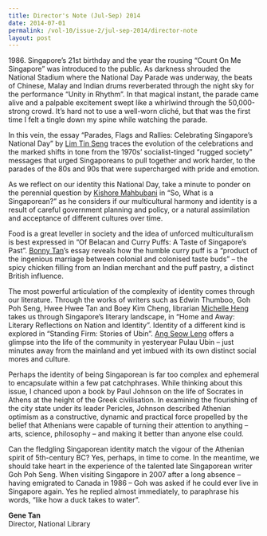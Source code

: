 ```yaml
---
title: Director's Note (Jul-Sep) 2014
date: 2014-07-01
permalink: /vol-10/issue-2/jul-sep-2014/director-note
layout: post
---
```

<p>1986. Singapore’s 21st birthday and the year the rousing “Count On Me Singapore” was introduced to the public. As darkness shrouded the National Stadium where the National Day Parade was underway, the beats of Chinese, Malay and Indian drums reverberated through the night sky for the performance “Unity in Rhythm”. In that magical instant, the parade came alive and a palpable excitement swept like a whirlwind through the 50,000-strong crowd. It’s hard not to use a well-worn cliché, but that was the first time I felt a tingle down my spine while watching the parade.</p>

In this vein, the essay “Parades, Flags and Rallies: Celebrating Singapore’s National Day” by [Lim Tin Seng](/vol-10/issue-2/jul-sep-2014/national-day) traces the evolution of the celebrations and the marked shifts in tone from the 1970s’ socialist-tinged “rugged society” messages that urged Singaporeans to pull together and work harder, to the parades of the 80s and 90s that were supercharged with pride and emotion.

As we reflect on our identity this National Day, take a minute to ponder on the perennial question by [Kishore Mahbubani](/vol-10/issue-2/jul-sep-2014/singapore-identity-kishore-mahbubani) in “So, What is a Singaporean?” as he considers if our multicultural harmony and identity is a result of careful government planning and policy, or a natural assimilation and acceptance of different cultures over time.

Food is a great leveller in society and the idea of unforced multiculturalism is best expressed in “Of Belacan and Curry Puffs: A Taste of Singapore’s Past”. [Bonny Tan](/vol-10/issue-2/jul-sep-2014/taste-of-sg-past)’s essay reveals how the humble curry puff is a “product of the ingenious marriage between colonial and colonised taste buds” – the spicy chicken filling from an Indian merchant and the puff pastry, a distinct British influence.

The most powerful articulation of the complexity of identity comes through our literature. Through the works of writers such as Edwin Thumboo, Goh Poh Seng, Hwee Hwee Tan and Boey Kim Cheng, librarian [Michelle Heng](/vol-10/issue-2/jul-sep-2014/singapore-literature-identity-history) takes us through Singapore’s literary landscape, in “Home and Away: Literary Reflections on Nation and Identity”. Identity of a different kind is explored in “Standing Firm: Stories of Ubin”. [Ang Seow Leng](/vol-10/issue-2/jul-sep-2014/stories-of-ubin) offers a glimpse into the life of the community in yesteryear Pulau Ubin – just minutes away from the mainland and yet imbued with its own distinct social mores and culture.

Perhaps the identity of being Singaporean is far too complex and ephemeral to encapsulate within a few pat catchphrases. While thinking about this issue, I chanced upon a book by Paul Johnson on the life of Socrates in Athens at the height of the Greek civilisation. In examining the flourishing of the city state under its leader Pericles, Johnson described Athenian optimism as a constructive, dynamic and practical force propelled by the belief that Athenians were capable of turning their attention to anything – arts, science, philosophy – and making it better than anyone else could.

Can the fledgling Singaporean identity match the vigour of the Athenian spirit of 5th-century BC? Yes, perhaps, in time to come. In the meantime, we should take heart in the experience of the talented late Singaporean writer Goh Poh Seng. When visiting Singapore in 2007 after a long absence – having emigrated to Canada in 1986 – Goh was asked if he could ever live in Singapore again. Yes he replied almost immediately, to paraphrase his words, “like how a duck takes to water”.

<b>Gene Tan</b><br>
Director, National Library